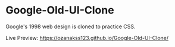 # Google-Old-UI-Clone

Google's 1998 web design is cloned to practice CSS.

Live Preview: https://ozanakss123.github.io/Google-Old-UI-Clone/
